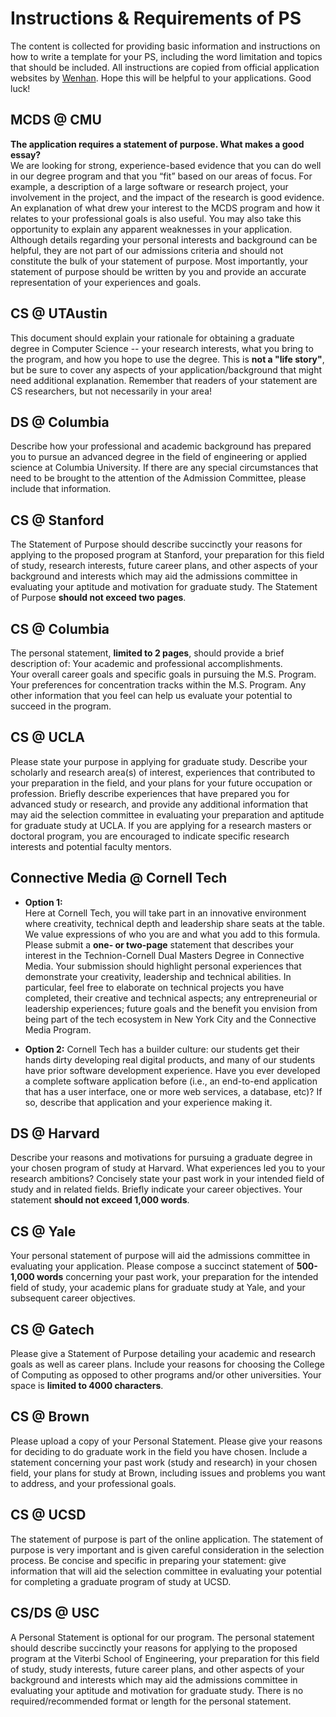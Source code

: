 # Instructions & Requirements of PS

The content is collected for providing basic information and instructions on how to write a template for your PS, including the word limitation and topics that should be included. All instructions are copied from official application websites by [Wenhan](mailto:wenhanshi2018@gmail.com). Hope this will be helpful to your applications. Good luck!

## MCDS @ CMU

__The application requires a statement of purpose. What makes a good essay?__  
We are looking for strong, experience-based evidence that you can do well in our degree program and that you “fit” based on our areas of focus. For example, a description of a large software or research project, your involvement in the project, and the impact of the research is good evidence. An explanation of what drew your interest to the MCDS program and how it relates to your professional goals is also useful. You may also take this opportunity to explain any apparent weaknesses in your application. Although details regarding your personal interests and background can be helpful, they are not part of our admissions criteria and should not constitute the bulk of your statement of purpose. Most importantly, your statement of purpose should be written by you and provide an accurate representation of your experiences and goals.

## CS @ UTAustin

This document should explain your rationale for obtaining a graduate degree in Computer Science -- your research interests, what you bring to the program, and how you hope to use the degree. This is __not a "life story"__, but be sure to cover any aspects of your application/background that might need additional explanation. Remember that readers of your statement are CS researchers, but not necessarily in your area!

## DS @ Columbia

Describe how your professional and academic background has prepared you to pursue an advanced degree in the field of engineering or applied science at Columbia University. If there are any special circumstances that need to be brought to the attention of the Admission Committee, please include that information.

## CS @ Stanford

The Statement of Purpose should describe succinctly your reasons for applying to the proposed program at Stanford, your preparation for this field of study, research interests, future career plans, and other aspects of your background and interests which may aid the admissions committee in evaluating your aptitude and motivation for graduate study. The Statement of Purpose __should not exceed two pages__.

## CS @ Columbia

The personal statement, __limited to 2 pages__, should provide a brief description of:
Your academic and professional accomplishments.  
Your overall career goals and specific goals in pursuing the M.S. Program.  
Your preferences for concentration tracks within the M.S. Program. Any other information that you feel can help us evaluate your potential to succeed in the program.

## CS @ UCLA

Please state your purpose in applying for graduate study. Describe your scholarly and research area(s) of interest, experiences that contributed to your preparation in the field, and your plans for your future occupation or profession. Briefly describe experiences that have prepared you for advanced study or research, and provide any additional information that may aid the selection committee in evaluating your preparation and aptitude for graduate study at UCLA. If you are applying for a research masters or doctoral program, you are encouraged to indicate specific research interests and potential faculty mentors.

## Connective Media @ Cornell Tech

- __Option 1:__  
Here at Cornell Tech, you will take part in an innovative environment where creativity, technical depth and leadership share seats at the table. We value expressions of who you are and what you add to this formula. Please submit a __one- or two-page__ statement that describes your interest in the Technion-Cornell Dual Masters Degree in Connective Media. Your submission should highlight personal experiences that demonstrate your creativity, leadership and technical abilities. In particular, feel free to elaborate on technical projects you have completed, their creative and technical aspects; any entrepreneurial or leadership experiences; future goals and the benefit you envision from being part of the tech ecosystem in New York City and the Connective Media Program.

- __Option 2:__
Cornell Tech has a builder culture: our students get their hands dirty developing real digital products, and many of our students have prior software development experience. Have you ever developed a complete software application before (i.e., an end-to-end application that has a user interface, one or more web services, a database, etc)? If so, describe that application and your experience making it.

## DS @ Harvard

Describe your reasons and motivations for pursuing a graduate degree in your chosen program of study at Harvard. What experiences led you to your research ambitions? Concisely state your past work in your intended field of study and in related fields. Briefly indicate your career objectives. Your statement __should not exceed 1,000 words__. 

## CS @ Yale

Your personal statement of purpose will aid the admissions committee in evaluating your application. Please compose a succinct statement of __500-1,000 words__ concerning your past work, your preparation for the intended field of study, your academic plans for graduate study at Yale, and your subsequent career objectives. 

## CS @ Gatech

Please give a Statement of Purpose detailing your academic and research goals as well as career plans. Include your reasons for choosing the College of Computing as opposed to other programs and/or other universities. Your space is __limited to 4000 characters__.

## CS @ Brown

Please upload a copy of your Personal Statement. Please give your reasons for deciding to do graduate work in the field you have chosen. Include a statement concerning your past work (study and research) in your chosen field, your plans for study at Brown, including issues and problems you want to address, and your professional goals.

## CS @ UCSD

The statement of purpose is part of the online application. The statement of purpose is very important and is given careful consideration in the selection process. Be concise and specific in preparing your statement: give information that will aid the selection committee in evaluating your potential for completing a graduate program of study at UCSD.

## CS/DS @ USC

A Personal Statement is optional for our program. The personal statement should describe succinctly your reasons for applying to the proposed program at the Viterbi School of Engineering, your preparation for this field of study, study interests, future career plans, and other aspects of your background and interests which may aid the admissions committee in evaluating your aptitude and motivation for graduate study. There is no required/recommended format or length for the personal statement.
